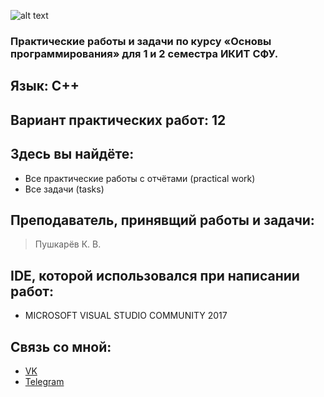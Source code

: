 ![alt text](http://ikit.sfu-kras.ru/files/ikit/RCd9ruiSIVw.jpg)

### Практические работы и задачи по курсу «Основы программирования» для 1 и 2 семестра ИКИТ СФУ.

## Язык: С++

## Вариант практических работ: 12

## Здесь вы найдёте: 
* Все практические работы с отчётами (practical work)
* Все задачи (tasks)

## Преподаватель, принявщий работы и задачи:
> Пушкарёв К. В. 

## IDE, которой использовался при написании работ:
* MICROSOFT VISUAL STUDIO COMMUNITY 2017

## Связь со мной: 
* [VK](https://vk.com/zloysergunya)
* [Telegram](https://t.me/zloysergunya)
